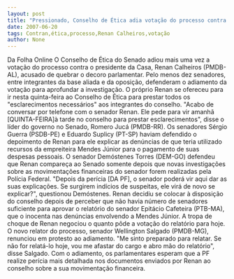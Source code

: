 ```yaml
---
layout: post
title: "Pressionado, Conselho de Ética adia votação do processo contra Renan "
date: 2007-06-20
tags: Contran,ética,processo,Renan Calheiros,votação
author: None
---
```

Da Folha Online
O Conselho de &Eacute;tica do Senado adiou mais uma vez a vota&ccedil;&atilde;o do processo contra o presidente da Casa, Renan Calheiros (PMDB-AL), acusado de quebrar o decoro parlamentar. Pelo menos dez senadores, entre integrantes da base aliada e da oposi&ccedil;&atilde;o, defenderam o adiamento da vota&ccedil;&atilde;o para aprofundar a investiga&ccedil;&atilde;o. 
O pr&oacute;prio Renan se ofereceu para ir nesta quinta-feira ao Conselho de &Eacute;tica para prestar todos os &quot;esclarecimentos necess&aacute;rios&quot; aos integrantes do conselho. 
&quot;Acabo de conversar por telefone com o senador Renan. Ele pede para vir amanh&atilde; [QUINTA-FEIRA]&agrave; tarde no conselho para prestar esclarecimentos&quot;, disse o l&iacute;der do governo no Senado, Romero Juc&aacute; (PMDB-RR). 
Os senadores S&eacute;rgio Guerra (PSDB-PE) e Eduardo Suplicy (PT-SP) haviam defendido o depoimento de Renan para ele explicar as den&uacute;ncias de que teria utilizado recursos da empreiteira Mendes J&uacute;nior para o pagamento de suas despesas pessoais. 
O senador Dem&oacute;stenes Torres (DEM-GO) defendeu que Renan compare&ccedil;a ao Senado somente depois que novas investiga&ccedil;&otilde;es sobre as movimenta&ccedil;&otilde;es financeiras do senador forem realizadas pela Pol&iacute;cia Federal. &quot;Depois da per&iacute;cia [DA PF], o senador poder&aacute; vir aqui dar as suas explica&ccedil;&otilde;es. Se surgirem ind&iacute;cios de suspeitas, ele vir&aacute; de novo se explicar?&quot;, questionou Dem&oacute;stenes. 
Renan decidiu se colocar &agrave; disposi&ccedil;&atilde;o do conselho depois de perceber que n&atilde;o havia n&uacute;mero de senadores suficiente para aprovar o relat&oacute;rio do senador Epit&aacute;cio Cafeteira (PTB-MA), que o inocenta nas den&uacute;ncias envolvendo a Mendes J&uacute;nior. 
A tropa de choque de Renan negociou o quanto p&ocirc;de a vota&ccedil;&atilde;o do relat&oacute;rio para hoje. O novo relator do processo, senador Wellington Salgado (PMDB-MG), renunciou em protesto ao adiamento. &quot;Me sinto preparado para relatar. Se n&atilde;o for relat&aacute;-lo hoje, vou me afastar do cargo e abro m&atilde;o do relat&oacute;rio&quot;, disse Salgado. 
Com o adiamento, os parlamentares esperam que a PF realize per&iacute;cia mais detalhada nos documentos enviados por Renan ao conselho sobre a sua movimenta&ccedil;&atilde;o financeira. 
 
